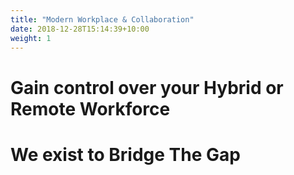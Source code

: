 ```yaml
---
title: "Modern Workplace & Collaboration"
date: 2018-12-28T15:14:39+10:00
weight: 1
---
```

# Gain control over your Hybrid or Remote Workforce


# We exist to Bridge The Gap

